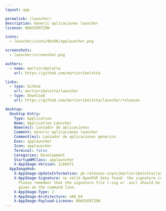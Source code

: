 ```yaml
---
layout: app

permalink: /launcher/
description: Generic aplicaciones launcher
license: NOASSERTION

icons:
  - launcher/icons/96x96/applauncher.png

screenshots:
  - launcher/screenshot.png

authors:
  - name: martinribelotta
    url: https://github.com/martinribelotta

links:
  - type: GitHub
    url: martinribelotta/launcher
  - type: Download
    url: https://github.com/martinribelotta/launcher/releases

desktop:
  Desktop Entry:
    Type: Application
    Name: Application Launcher
    Name[es]: Lanzador de aplicaciones
    Comment: Generic aplicaciones launcher
    Comment[es]: Lanzador de aplicaciones generico
    Exec: applauncher
    Icon: applauncher
    Terminal: false
    Categories: Development
    StartupWMClass: applauncher
    X-AppImage-Version: 2cbbbf1
  AppImageHub:
    X-AppImage-UpdateInformation: gh-releases-zsync|martinribelotta|launcher|continuous|Application_Launcher*-x86_64.AppImage.zsync
    X-AppImage-Signature: no valid OpenPGP data found. the signature could not be verified.
      Please remember that the signature file (.sig or .asc) should be the first file
      given on the command line.
    X-AppImage-Type: 2
    X-AppImage-Architecture: x86_64
    X-AppImage-Payload-License: NOASSERTION
---
```

